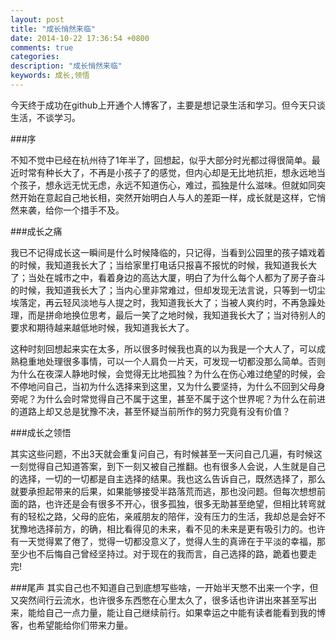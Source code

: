 ```yaml
---
layout: post
title: "成长悄然来临"
date: 2014-10-22 17:36:54 +0800
comments: true
categories: 
description: "成长悄然来临" 
keywords: 成长,领悟
---
```


今天终于成功在github上开通个人博客了，主要是想记录生活和学习。但今天只谈生活，不谈学习。

###序

不知不觉中已经在杭州待了1年半了，回想起，似乎大部分时光都过得很简单。最近时常有种长大了，不再是小孩子了的感觉，但内心却是无比地抗拒，想永远地当个孩子，想永远无忧无虑，永远不知道伤心，难过，孤独是什么滋味。但就如同突然开始在意起自己地长相，突然开始明白人与人的差距一样，成长就是这样，它悄然来袭，给你一个措手不及。
<!--more-->
###成长之痛

我已不记得成长这一瞬间是什么时候降临的，只记得，当看到公园里的孩子嬉戏着的时候，我知道我长大了；当给家里打电话只报喜不报忧的时候，我知道我长大了；当处在城市之中，看着身边的高达大厦，明白了为什么每个人都为了房子奋斗的时候，我知道我长大了；当内心里非常难过，但却发现无法言说，只等到一切尘埃落定，再云轻风淡地与人提之时，我知道我长大了；当被人爽约时，不再急躁处理，而是拼命地换位思考，最后一笑了之地时候，我知道我长大了；当对待别人的要求和期待越来越低地时候，我知道我长大了。     

这种时刻回想起来实在太多，所以很多时候我也真的以为我是一个大人了，可以成熟稳重地处理很多事情，可以一个人肩负一片天，可发现一切都没那么简单。否则为什么在夜深人静地时候，会觉得无比地孤独？为什么在伤心难过绝望的时候，会不停地问自己，当初为什么选择来到这里，又为什么要坚持，为什么不回到父母身旁呢？为什么会时常觉得自己不属于这里，甚至不属于这个世界呢？为什么在前进的道路上却又总是犹豫不决，甚至怀疑当前所作的努力究竟有没有价值？

###成长之领悟

其实这些问题，不出3天就会重复问自己，有时候甚至一天问自己几遍，有时候这一刻觉得自己知道答案，到下一刻又被自己推翻。也有很多人会说，人生就是自己的选择，一切的一切都是自主选择的结果。我也这么告诉自己，既然选择了，那么就要承担起带来的后果，如果能够接受半路落荒而逃，那也没问题。但每次想想前面的路，也许还是会有很多不开心，很多孤独，很多无助甚至绝望，但相比转弯就有的轻松之路，父母的庇佑，亲戚朋友的陪伴，没有压力的生活，我却总是会好不犹豫地选择前方，的确，相比看得见的未来，看不见的未来是更有吸引力的。也许有一天觉得累了倦了，觉得一切都没意义了，觉得人生的真谛在于平淡的幸福，那至少也不后悔自己曾经坚持过。对于现在的我而言，自己选择的路，跪着也要走完!

###尾声
其实自己也不知道自己到底想写些啥，一开始半天憋不出来一个字，但又突然间行云流水，也许很多东西憋在心里太久了，很多话也许讲出來甚至写出来，能给自己一点力量，能让自己继续前行。如果幸运之中能有读者能看到我的博客，也希望能给你们带来力量。
